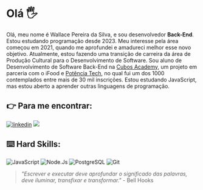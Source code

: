 # Olá 🖐️

Olá, meu nome é Wallace Pereira da Silva, e sou desenvolvedor **Back-End**. Estou estudando programação desde 2023. Meu interesse pela área começou em 2021, quando me aprofundei e amadureci melhor esse novo objetivo. Atualmente, estou fazendo uma transição de carreira da área de Produção Cultural para o Desenvolvimento de Software. Sou aluno de Desenvolvimento de Software Back-End na [Cubos Academy](https://cubos.academy/), um projeto em parceria com o iFood e [Potência Tech](https://potenciatech.com.br/), no qual fui um dos 1000 contemplados entre mais de 30 mil inscrições. Estou estudando JavaScript, mas estou aberto a aprender outras linguagens de programação.


## 👉 Para me encontrar:
[![linkedin](https://img.shields.io/badge/LinkedIn-0D1017?style=for-the-badge&logo=linkedin&logoColor=0077B5)](https://www.linkedin.com/in/wallace-pereira-s/)
<a href="mailto:w.wallacepereira09@gmail.com"> <image src="https://img.shields.io/badge/Gmail-0D1017?style=for-the-badge&logo=gmail&logoColor=D14836" /> </a>


## :keyboard: Hard Skills:
![JavaScript](https://img.shields.io/badge/JavaScript-0D1017?style=for-the-badge&logo=javascript&logoColor=F7DF1E)
![Node.Js](https://img.shields.io/badge/Node%20js-0D1017?style=for-the-badge&logo=nodedotjs&logoColor=339933)
![PostgreSQL](https://img.shields.io/badge/PostgreSQL-0D1017?style=for-the-badge&logo=postgresql&logoColor=316192)
![Git](https://img.shields.io/badge/GIT-0D1017?style=for-the-badge&logo=git&logoColor=E44C30)


> *"Escrever e executar deve aprofundar o significado das palavras, deve iluminar, transfixar e transformar."* - Bell Hooks

